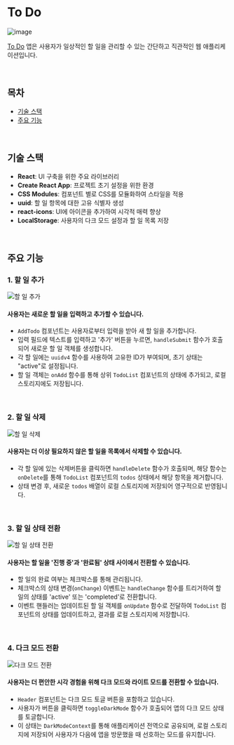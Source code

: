 # To Do
![image](https://github.com/Stilllee/todo/assets/108785772/64c25713-088b-4dbe-9e7b-8919cf4f25b3)
<br>

[To Do](https://wood-todo.netlify.app/) 앱은 사용자가 일상적인 할 일을 관리할 수 있는 간단하고 직관적인 웹 애플리케이션입니다. 

<br>

## 목차
- [기술 스택](#기술-스택)
- [주요 기능](#주요-기능)
<br>

## 기술 스택
- **React**: UI 구축을 위한 주요 라이브러리
- **Create React App**: 프로젝트 초기 설정을 위한 환경
- **CSS Modules**: 컴포넌트 별로 CSS를 모듈화하여 스타일을 적용
- **uuid**: 할 일 항목에 대한 고유 식별자 생성
- **react-icons**: UI에 아이콘을 추가하여 시각적 매력 향상
- **LocalStorage**: 사용자의 다크 모드 설정과 할 일 목록 저장

<br>

## 주요 기능
### 1. 할 일 추가
![할 일 추가](https://github.com/Stilllee/todo/assets/108785772/57132fe1-c2a4-42bb-900d-889ffda2566d)
#### 사용자는 새로운 할 일을 입력하고 추가할 수 있습니다.
- `AddTodo` 컴포넌트는 사용자로부터 입력을 받아 새 할 일을 추가합니다.
- 입력 필드에 텍스트를 입력하고 '추가' 버튼을 누르면, `handleSubmit` 함수가 호출되어 새로운 할 일 객체를 생성합니다.
- 각 할 일에는 `uuidv4` 함수를 사용하여 고유한 ID가 부여되며, 초기 상태는 "active"로 설정됩니다.
- 할 일 객체는 `onAdd` 함수를 통해 상위 `TodoList` 컴포넌트의 상태에 추가되고, 로컬 스토리지에도 저장됩니다.

<br>

### 2. 할 일 삭제
![할 일 삭제](https://github.com/Stilllee/todo/assets/108785772/e1b4a4a2-e01f-48da-9cf5-63c1b35b4411)
#### 사용자는 더 이상 필요하지 않은 할 일을 목록에서 삭제할 수 있습니다.
- 각 할 일에 있는 삭제버튼을 클릭하면 `handleDelete` 함수가 호출되며, 해당 함수는 `onDelete`를 통해 `TodoList` 컴포넌트의 `todos` 상태에서 해당 항목을 제거합니다.
- 상태 변경 후, 새로운 `todos` 배열이 로컬 스토리지에 저장되어 영구적으로 반영됩니다.

<br>

### 3. 할 일 상태 전환
![할 일 상태 전환](https://github.com/Stilllee/todo/assets/108785772/21ca812c-c937-4cc9-8c8a-bdccf0740812)
#### 사용자는 할 일을 '진행 중'과 '완료됨' 상태 사이에서 전환할 수 있습니다.
- 할 일의 완료 여부는 체크박스를 통해 관리됩니다.
- 체크박스의 상태 변경(`onChange`) 이벤트는 `handleChange` 함수를 트리거하여 할 일의 상태를 'active' 또는 'completed'로 전환합니다.
- 이벤트 핸들러는 업데이트된 할 일 객체를 `onUpdate` 함수로 전달하여 `TodoList` 컴포넌트의 상태를 업데이트하고, 결과를 로컬 스토리지에 저장합니다.

<br>

### 4. 다크 모드 전환
![다크 모드 전환](https://github.com/Stilllee/todo/assets/108785772/347d7341-fa38-4d6a-a757-b3440e746acd)
#### 사용자는 더 편안한 시각 경험을 위해 다크 모드와 라이트 모드를 전환할 수 있습니다.
- `Header` 컴포넌트는 다크 모드 토글 버튼을 포함하고 있습니다.
- 사용자가 버튼을 클릭하면 `toggleDarkMode` 함수가 호출되어 앱의 다크 모드 상태를 토글합니다.
- 이 상태는 `DarkModeContext`를 통해 애플리케이션 전역으로 공유되며, 로컬 스토리지에 저장되어 사용자가 다음에 앱을 방문했을 때 선호하는 모드를 유지합니다.
